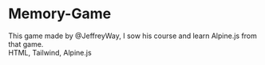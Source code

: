 # Memory-Game
This game made by @JeffreyWay, I sow his course and learn Alpine.js from that game.<br>
HTML, Tailwind, Alpine.js
